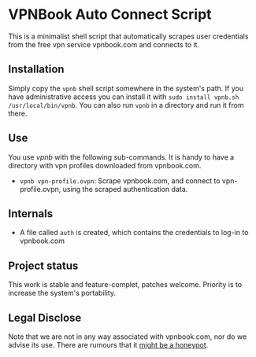 # VPNBook Auto Connect Script

This is a minimalist shell script that automatically scrapes user credentials
from the free vpn service vpnbook.com and connects to it.

## Installation

Simply copy the `vpnb` shell script somewhere in the system's path.  If you
have administrative access you can install it with `sudo install vpnb.sh
/usr/local/bin/vpnb`.  You can also run `vpnb` in a directory and run it from
there.

## Use
You use _vpnb_ with the following sub-commands. It is handy to have a directory
with vpn profiles downloaded from vpnbook.com.

* `vpnb vpn-profile.ovpn`: Scrape vpnbook.com, and connect to vpn-profile.ovpn,
  using the scraped authentication data.

## Internals

* A file called `auth` is created, which contains the credentials to log-in to
  vpnbook.com

## Project status
This work is stable and feature-complet, patches welcome.
Priority is to increase the system's portability.

## Legal Disclose

Note that we are not in any way associated with vpnbook.com, nor do we advise
its use. There are rumours that it [might be a
honeypot](https://plus.google.com/117604887745850959716/posts/J8tkLw1Fgjv).
